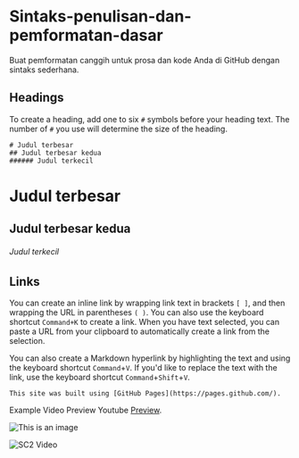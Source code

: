 # Sintaks-penulisan-dan-pemformatan-dasar
Buat pemformatan canggih untuk prosa dan kode Anda di GitHub dengan sintaks sederhana.

## Headings
To create a heading, add one to six `#` symbols before your heading text. The number of `#` you use will determine the size of the heading.

```
# Judul terbesar
## Judul terbesar kedua
###### Judul terkecil
```
# Judul terbesar
## Judul terbesar kedua
###### Judul terkecil

## Links
You can create an inline link by wrapping link text in brackets `[ ]`, and then wrapping the URL in parentheses `( )`. You can also use the keyboard shortcut `Command+K` to create a link. When you have text selected, you can paste a URL from your clipboard to automatically create a link from the selection.

You can also create a Markdown hyperlink by highlighting the text and using the keyboard shortcut `Command`+`V`. If you'd like to replace the text with the link, use the keyboard shortcut `Command`+`Shift`+`V`.

```This site was built using [GitHub Pages](https://pages.github.com/).```

Example Video Preview Youtube
[Preview](https://youtu.be/f8dDzpvBSBU).

![This is an image](https://myoctocat.com/assets/images/base-octocat.svg)

![SC2 Video](http://www.youtube.com/watch?v=--b-9HrKK6w)
